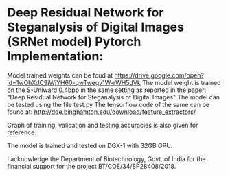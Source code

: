 # Deep Residual Network for Steganalysis of Digital Images (SRNet model) Pytorch Implementation:

Model trained weights can be foud at https://drive.google.com/open?id=1wOhXdC9jWjYH60-qwTwegv1W-rWH5dVk
The model weight is trained on the S-Uniward 0.4bpp in the same setting as reported in the paper:
"Deep Residual Network for Steganalysis of Digital Images"
The model can be tested using the file test.py
The tensorflow code of the same can be found at: http://dde.binghamton.edu/download/feature_extractors/

Graph of training, validation and testing accuracies is also given for reference.

The model is trained and tested on DGX-1 with 32GB GPU.

I acknowledge the Department of Biotechnology, Govt. of India for the financial support for the project BT/COE/34/SP28408/2018.

